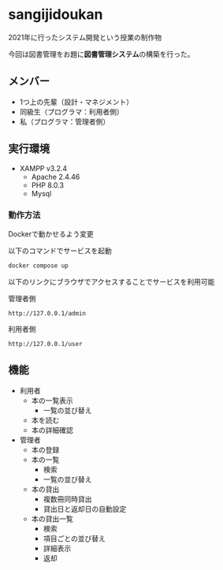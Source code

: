 # sangijidoukan

2021年に行ったシステム開発という授業の制作物

今回は図書管理をお題に**図書管理システム**の構築を行った。

## メンバー

- 1つ上の先輩（設計・マネジメント）
- 同級生（プログラマ：利用者側）
- 私（プログラマ：管理者側）

## 実行環境

- XAMPP v3.2.4
  - Apache 2.4.46
  - PHP 8.0.3
  - Mysql

### 動作方法

Dockerで動かせるよう変更

以下のコマンドでサービスを起動

```sh
docker compose up
```

以下のリンクにブラウザでアクセスすることでサービスを利用可能

管理者側

```
http://127.0.0.1/admin
```

利用者側

```
http://127.0.0.1/user
```

## 機能

- 利用者
  - 本の一覧表示
    - 一覧の並び替え
  - 本を読む
  - 本の詳細確認
- 管理者
  - 本の登録
  - 本の一覧
    - 検索
    - 一覧の並び替え
  - 本の貸出
    - 複数冊同時貸出
    - 貸出日と返却日の自動設定
  - 本の貸出一覧
    - 検索
    - 項目ごとの並び替え
    - 詳細表示
    - 返却
